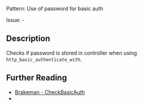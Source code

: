 Pattern: Use of password for basic auth

Issue: -

## Description

Checks if password is stored in controller when using `http_basic_authenticate_with`.

## Further Reading

* [Brakeman - CheckBasicAuth](https://brakemanscanner.org/docs/warning_types/basic_authentication/)
* 
